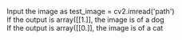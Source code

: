 Input the image as test_image = cv2.imread('path')  
If the output is array([[1.]], the image is of a dog   
If the output is array([[0.]], the image is of a cat
